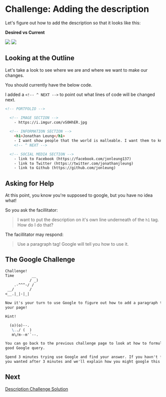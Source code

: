 # Challenge: Adding the description

Let's figure out how to add the description so that it looks like this:

**Desired vs Current**

![](img/description.png)
![](img/description_todo.png)

## Looking at the Outline

Let's take a look to see where we are and where we want to make our changes.

You should currently have the below code.

I added a `<!-- ^ NEXT -->` to point out what lines of code will be changed
next.

```html
<!-- PORTFOLIO -->

  <!-- IMAGE SECTION -->
    - https://i.imgur.com/vS0HhER.jpg 
  
  <!-- INFORMATION SECTION -->
    <h1>Jonathan Leung</h1>
    - I want show people that the world is malleable. I want them to know they can create what's missing and not be afraid to break the status quo.
    <!-- ^ NEXT -->

  <!-- SOCIAL MEDIA SECTION -->
    - link to Facebook (https://facebook.com/jonleung137)
    - link to Twitter (https://twitter.com/jonathanjleung)
    - link to Github (https://github.com/jonleung)
```

## Asking for Help

At this point, you know you're supposed to google, but you have no idea what!

So you ask the facillitator:

> I want to put the description on it's own line underneath of the `h1` tag. How
> do I do that?

The facillitator may respond:

> Use a paragraph tag! Google will tell you how to use it.

## The Google Challenge

```md
Challenge!
Time        __
           / _)
    .-^^^-/ /
 __/       /
<__.|_|-|_|

Now it's your turn to use Google to figure out how to add a paragraph tag to
your page!
```

```md
Hint!

  (o)(o)--.
   \../ (  )
   m\/m--m'`--.

You can go back to the previous challenge page to look at how to formulate a
good Google query.

Spend 3 minutes trying use Google and find your answer. If you havn't found what
you wanted after 3 minutes and we'll explain how you might google this
```

## Next

[Description Challenge Solution](description_solution.md)

